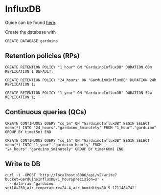 # InfluxDB
Guide can be found [here](https://docs.influxdata.com/influxdb/v1/guides/downsample_and_retain/).

Create the database with
```
CREATE DATABASE garduino
```


## Retention policies (RPs)

```
CREATE RETENTION POLICY "1_hour" ON "GarduinoInfluxDB" DURATION 60m REPLICATION 1 DEFAULT;
```

```
CREATE RETENTION POLICY "24_hours" ON "GarduinoInfluxDB" DURATION 24h REPLICATION 1;
```

```
CREATE RETENTION POLICY "1_year" ON "GarduinoInfluxDB" DURATION 52w REPLICATION 1;
```

## Continuous queries (QCs)

```
CREATE CONTINUOUS QUERY "cq_5m" ON "GarduinoInfluxDB" BEGIN SELECT mean(*) INTO "24_hours"."garduino_5minutely" FROM "1_hour"."garduino" GROUP BY time(5m) END
```

```
CREATE CONTINUOUS QUERY "cq_1h" ON "GarduinoInfluxDB" BEGIN SELECT mean(*) INTO "1_year"."garduino_hourly" FROM "24_hours"."garduino_5minutely" GROUP BY time(60m) END
```

## Write to DB
```
curl -i -XPOST 'http://localhost:8086/api/v2/write?bucket=GarduinoInfluxDB/1_hour&precision=s' \
  --data-raw 'garduino soil0=250,air_temperature=24.4,air_humidity=80.9 1711484742'
```